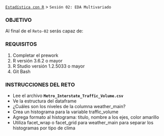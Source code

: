  [`Estadística con R`](../Readme.md) > `Sesión 02: EDA Multivariado` 

### OBJETIVO

Al final de el `Reto-02` serás capaz de:


### REQUISITOS

1. Completar el prework
2. R versión 3.6.2 o mayor
3. R Studio versión 1.2.5033 o mayor 
4. Git Bash

### INSTRUCCIONES DEL RETO

- Lee el archivo **`Metro_Interstate_Traffic_Volume.csv`**
- Ve la estructura del dataframe
- ¿Cuáles son los niveles de la columna weather_main?
- Crea un histograma para la variable traffic_volume
- Agrega formato al histograma: titulo, nombre a los ejes, color amarillo
- Utiliza facet_wrap o facet_grid para weather_main para separar los histogramas por tipo de clima